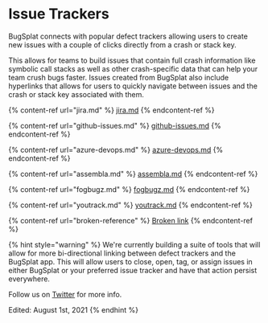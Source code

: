 # Issue Trackers

BugSplat connects with popular defect trackers allowing users to create new issues with a couple of clicks directly from a crash or stack key.

This allows for teams to build issues that contain full crash information like symbolic call stacks as well as other crash-specific data that can help your team crush bugs faster.  Issues created from BugSplat also include hyperlinks that allows for users to quickly navigate between issues and the crash or stack key associated with them. 

{% content-ref url="jira.md" %}
[jira.md](jira.md)
{% endcontent-ref %}

{% content-ref url="github-issues.md" %}
[github-issues.md](github-issues.md)
{% endcontent-ref %}

{% content-ref url="azure-devops.md" %}
[azure-devops.md](azure-devops.md)
{% endcontent-ref %}

{% content-ref url="assembla.md" %}
[assembla.md](assembla.md)
{% endcontent-ref %}

{% content-ref url="fogbugz.md" %}
[fogbugz.md](fogbugz.md)
{% endcontent-ref %}

{% content-ref url="youtrack.md" %}
[youtrack.md](youtrack.md)
{% endcontent-ref %}

{% content-ref url="broken-reference" %}
[Broken link](broken-reference)
{% endcontent-ref %}

{% hint style="warning" %}
We're currently building a suite of tools that will allow for more bi-directional linking between defect trackers and the BugSplat app.  This will allow users to close, open, tag, or assign issues in either BugSplat or your preferred issue tracker and have that action persist everywhere. 

Follow us on [Twitter](https://twitter.com/bugsplatco?lang=en) for more info.

Edited: August 1st, 2021
{% endhint %}
